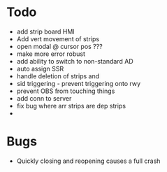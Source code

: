 ﻿# Todo

* add strip board HMI
* Add vert movement of strips
* open modal @ cursor pos ???
* make more error robust
* add ability to switch to non-standard AD
* auto assign SSR
* handle deletion of strips and 
* sid triggering - prevent triggering onto rwy
* prevent OBS from touching things
* add conn to server
* fix bug where arr strips are dep strips
* 
# Bugs
* Quickly closing and reopening causes a full crash
